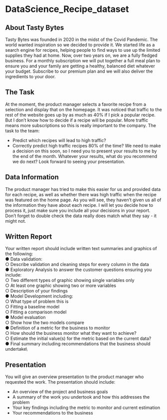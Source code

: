 # DataScience_Recipe_dataset
## About Tasty Bytes
Tasty Bytes was founded in 2020 in the midst of the Covid Pandemic. The world wanted
inspiration so we decided to provide it. We started life as a search engine for recipes, helping
people to find ways to use up the limited supplies they had at home.
Now, over two years on, we are a fully fledged business. For a monthly subscription we will put
together a full meal plan to ensure you and your family are getting a healthy, balanced diet
whatever your budget. Subscribe to our premium plan and we will also deliver the ingredients
to your door.
## The Task
At the moment, the product manager selects a favorite recipe from a selection and display that on the homepage. It was noticed that traffic to the rest of the website goes up by as much as 40% if I pick a popular recipe. But I don’t know how to decide if a recipe will be popular. More traffic means more subscriptions so this is really important to the company.
The task to the team:
- Predict which recipes will lead to high traffic?
- Correctly predict high traffic recipes 80% of the time?
We need to make a decision on this soon, so I need you to present your results to me by the end of the month. Whatever your results, what do you recommend we do next? Look forward to seeing your presentation.
## Data Information
The product manager has tried to make this easier for us and provided data for each recipe, as well as whether there was high traffic when the recipe was featured on the home page. As you will see, they haven’t given us all of the information they have about each recipe. I will let you decide how to process it, just make sure you include all your decisions in your report. Don’t forget to double check the data really does match what they say - it might not.
## Written Report
Your written report should include written text summaries and graphics of the following:\
  ● Data validation:\
    ○ Describe validation and cleaning steps for every column in the data\
  ● Exploratory Analysis to answer the customer questions ensuring you include:\
    ○ Two different types of graphic showing single variables only\
    ○ At least one graphic showing two or more variables\
    ○ Description of your findings\
  ● Model Development including:\
    ○ What type of problem this is\
    ○ Fitting a baseline model\
    ○ Fitting a comparison model\
  ● Model evaluation\
    ○ Show how the two models compare\
  ● Definition of a metric for the business to monitor\
    ○ How should the business monitor what they want to achieve?\
    ○ Estimate the initial value(s) for the metric based on the current data?\
  ● Final summary including recommendations that the business should undertake\

## Presentation
You will give an overview presentation to the product manager who requested the work. The presentation should include:
- An overview of the project and business goals
- A summary of the work you undertook and how this addresses the problem
- Your key findings including the metric to monitor and current estimation
- Your recommendations to the business

